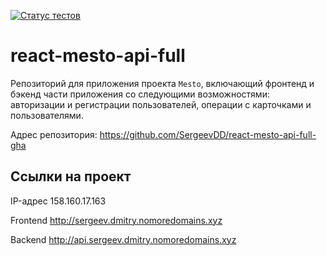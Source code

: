 [![Статус тестов](../../actions/workflows/tests.yml/badge.svg)](../../actions/workflows/tests.yml)

# react-mesto-api-full
Репозиторий для приложения проекта `Mesto`, включающий фронтенд и бэкенд части приложения со следующими возможностями: 
авторизации и регистрации пользователей, 
операции с карточками и пользователями. 
  

Адрес репозитория: https://github.com/SergeevDD/react-mesto-api-full-gha

## Ссылки на проект

IP-адрес 158.160.17.163

Frontend http://sergeev.dmitry.nomoredomains.xyz

Backend http://api.sergeev.dmitry.nomoredomains.xyz
